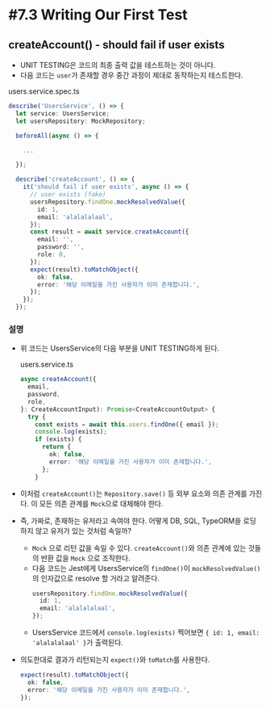 # #7.3 Writing Our First Test

## createAccount() - should fail if user exists

- UNIT TESTING은 코드의 최종 출력 값을 테스트하는 것이 아니다.
- 다음 코드는 `user`가 존재할 경우 중간 과정이 제대로 동작하는지 테스트한다.

users.service.spec.ts

```ts
describe('UsersService', () => {
  let service: UsersService;
  let usersRepository: MockRepository;

  beforeAll(async () => {

    ...

  });

  describe('createAccount', () => {
    it('should fail if user exists', async () => {
      // user exists (fake)
      usersRepository.findOne.mockResolvedValue({
        id: 1,
        email: 'alalalalaal',
      });
      const result = await service.createAccount({
        email: '',
        password: '',
        role: 0,
      });
      expect(result).toMatchObject({
        ok: false,
        error: '해당 이메일을 가진 사용자가 이미 존재합니다.',
      });
    });
  });
```

### 설명

- 위 코드는 UsersService의 다음 부분을 UNIT TESTING하게 된다.

  users.service.ts

  ```ts
  async createAccount({
    email,
    password,
    role,
  }: CreateAccountInput): Promise<CreateAccountOutput> {
    try {
      const exists = await this.users.findOne({ email });
      console.log(exists);
      if (exists) {
        return {
          ok: false,
          error: '해당 이메일을 가진 사용자가 이미 존재합니다.',
        };
      }
  ```

- 이처럼 `createAccount()`는 `Repository.save()` 등 외부 요소와 의존 관계를 가진다. 이 모든 의존 관계를 `Mock`으로 대체해야 한다.
- 즉, 가짜로, 존재하는 유저라고 속여야 한다. 어떻게 DB, SQL, TypeORM을 로딩하지 않고 유저가 있는 것처럼 속일까?
  - `Mock` 으로 리턴 값을 속일 수 있다. `createAccount()`와 의존 관계에 있는 것들의 반환 값을 `Mock` 으로 조작한다.
  - 다음 코드는 Jest에게 UsersService의 `findOne()`이 `mockResolvedValue()`의 인자값으로 resolve 할 거라고 알려준다.
    ```ts
    usersRepository.findOne.mockResolvedValue({
      id: 1,
      email: 'alalalalaal',
    });
    ```
  - UsersService 코드에서 `console.log(exists)` 찍어보면 `{ id: 1, email: 'alalalalaal' }`가 출력된다.
- 의도한대로 결과가 리턴되는지 `expect()`와 `toMatch`를 사용한다.
  ```ts
  expect(result).toMatchObject({
    ok: false,
    error: '해당 이메일을 가진 사용자가 이미 존재합니다.',
  });
  ```
